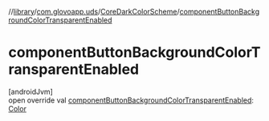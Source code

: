 //[library](../../../index.md)/[com.glovoapp.uds](../index.md)/[CoreDarkColorScheme](index.md)/[componentButtonBackgroundColorTransparentEnabled](component-button-background-color-transparent-enabled.md)

# componentButtonBackgroundColorTransparentEnabled

[androidJvm]\
open override val [componentButtonBackgroundColorTransparentEnabled](component-button-background-color-transparent-enabled.md): [Color](https://developer.android.com/reference/kotlin/androidx/compose/ui/graphics/Color.html)
